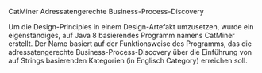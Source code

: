 CatMiner
Adressatengerechte Business-Process-Discovery

Um die Design-Principles in einem Design-Artefakt umzusetzen, wurde ein eigenständiges, auf Java 8 basierendes Programm namens CatMiner  erstellt.
Der Name basiert auf der Funktionsweise des Programms, das die adressatengerechte Business-Process-Discovery über die Einführung von auf Strings basierenden Kategorien (in Englisch Category) erreichen soll. 
